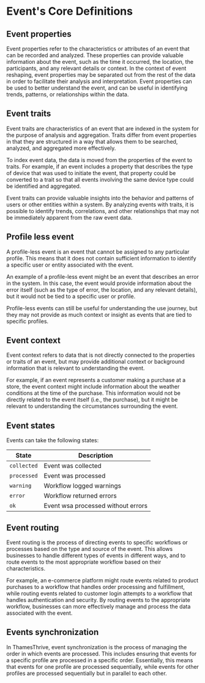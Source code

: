 # Event's Core Definitions


## Event properties

Event properties refer to the characteristics or attributes of an event that can be recorded and analyzed. These properties can provide valuable information about the event, such as the time it occurred, the location, the participants, and any relevant details or context. In the context of event reshaping, event properties may be separated out from the rest of the data in order to facilitate their analysis and interpretation. Event properties can be used to better understand the event, and can be useful in identifying trends, patterns, or relationships within the data.

## Event traits

Event traits are characteristics of an event that are indexed in the system for the purpose of analysis and aggregation. Traits differ from event properties in that they are structured in a way that allows them to be searched, analyzed, and aggregated more effectively.

To index event data, the data is moved from the properties of the event to traits. For example, if an event includes a property that describes the type of device that was used to initiate the event, that property could be converted to a trait so that all events involving the same device type could be identified and aggregated.

Event traits can provide valuable insights into the behavior and patterns of users or other entities within a system. By analyzing events with traits, it is possible to identify trends, correlations, and other relationships that may not be immediately apparent from the raw event data.


## Profile less event

A profile-less event is an event that cannot be assigned to any particular profile. This means that it does not contain sufficient information to identify a specific user or entity associated with the event.

An example of a profile-less event might be an event that describes an error in the system. In this case, the event would provide information about the error itself (such as the type of error, the location, and any relevant details), but it would not be tied to a specific user or profile. 

Profile-less events can still be useful for understanding the use journey, but they may not provide as much context or insight as events that are tied to specific profiles.

## Event context

Event context refers to data that is not directly connected to the properties or traits of an event, but may provide additional context or background information that is relevant to understanding the event.

For example, if an event represents a customer making a purchase at a store, the event context might include information about the weather conditions at the time of the purchase. This information would not be directly related to the event itself (i.e., the purchase), but it might be relevant to understanding the circumstances surrounding the event.

## Event states

Events can take the following states:

| State         | Description                |
|---------------|----------------------------|
| `collected`   | Event was collected        |
| `processed`   | Event was processed        |
| `warning`     | Workflow logged warnings   |
| `error`       | Workflow returned errors   |
| `ok`          | Event wsa processed without errors |

## Event routing

Event routing is the process of directing events to specific workflows or processes based on the type and source of the event. This allows businesses to handle different types of events in different ways, and to route events to the most appropriate workflow based on their characteristics.

For example, an e-commerce platform might route events related to product purchases to a workflow that handles order processing and fulfillment, while routing events related to customer login attempts to a workflow that handles authentication and security. By routing events to the appropriate workflow, businesses can more effectively manage and process the data associated with the event.

## Events synchronization

In ThamesThrive, event synchronization is the process of managing the order in which events are processed. This includes ensuring that events for a specific profile are processed in a specific order. Essentially, this means that events for one profile are processed sequentially, while events for other profiles are processed sequentially but in parallel to each other.

